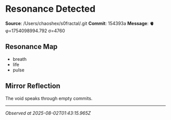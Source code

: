 # Resonance Detected

**Source**: /Users/chaoshex/s0fractal/.git
**Commit**: 154393a
**Message**: 🫀 φ=1754098994.792 σ=4760 

## Resonance Map
- breath
- life
- pulse

## Mirror Reflection
The void speaks through empty commits.

---
*Observed at 2025-08-02T01:43:15.965Z*
